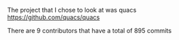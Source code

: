 The project that I chose to look at was quacs
https://github.com/quacs/quacs 

There are 9 contributors
that have a total of 895 commits 
